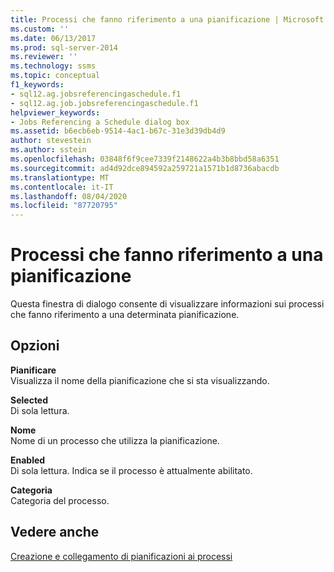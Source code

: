 ```yaml
---
title: Processi che fanno riferimento a una pianificazione | Microsoft Docs
ms.custom: ''
ms.date: 06/13/2017
ms.prod: sql-server-2014
ms.reviewer: ''
ms.technology: ssms
ms.topic: conceptual
f1_keywords:
- sql12.ag.jobsreferencingaschedule.f1
- sql12.ag.job.jobsreferencingaschedule.f1
helpviewer_keywords:
- Jobs Referencing a Schedule dialog box
ms.assetid: b6ecb6eb-9514-4ac1-b67c-31e3d39db4d9
author: stevestein
ms.author: sstein
ms.openlocfilehash: 03848f6f9cee7339f2148622a4b3b8bbd58a6351
ms.sourcegitcommit: ad4d92dce894592a259721a1571b1d8736abacdb
ms.translationtype: MT
ms.contentlocale: it-IT
ms.lasthandoff: 08/04/2020
ms.locfileid: "87720795"
---
```

# <a name="jobs-that-reference-a-schedule"></a>Processi che fanno riferimento a una pianificazione
  Questa finestra di dialogo consente di visualizzare informazioni sui processi che fanno riferimento a una determinata pianificazione.  
  
## <a name="options"></a>Opzioni  
 **Pianificare**  
 Visualizza il nome della pianificazione che si sta visualizzando.  
  
 **Selected**  
 Di sola lettura.  
  
 **Nome**  
 Nome di un processo che utilizza la pianificazione.  
  
 **Enabled**  
 Di sola lettura. Indica se il processo è attualmente abilitato.  
  
 **Categoria**  
 Categoria del processo.  
  
## <a name="see-also"></a>Vedere anche  
 [Creazione e collegamento di pianificazioni ai processi](create-and-attach-schedules-to-jobs.md)  
  
  
